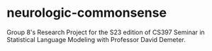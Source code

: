 # neurologic-commonsense
Group 8's Research Project for the S23 edition of CS397 Seminar in Statistical Language Modeling with Professor David Demeter.
